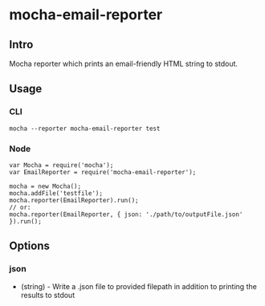 # mocha-email-reporter

## Intro

Mocha reporter which prints an email-friendly HTML string to stdout.

## Usage

### CLI

```mocha --reporter mocha-email-reporter test```

### Node

```
var Mocha = require('mocha');
var EmailReporter = require('mocha-email-reporter');

mocha = new Mocha();
mocha.addFile('testfile');
mocha.reporter(EmailReporter).run();
// or:
mocha.reporter(EmailReporter, { json: './path/to/outputFile.json' }).run();
```

## Options

### json
- (string) - Write a .json file to provided filepath in addition to printing the results to stdout

